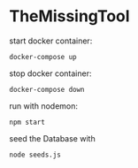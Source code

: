 # TheMissingTool

start docker container:

`docker-compose up`

stop docker container:

`docker-compose down`

run with nodemon:

`npm start`

seed the Database with

`node seeds.js`
